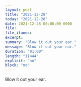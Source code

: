 ```yaml
---
layout: post
title: "2021-12-28"
today: "2021-12-28"
date: 2021-12-28 00:00:00 0000
file:
file_itunes:
excerpt:
summary: "Blow it out your ear."
message: "Blow it out your ear."
duration: "01:00"
length: "11444"
explicit: "no"
block: "no"
---
```

Blow it out your ear.

